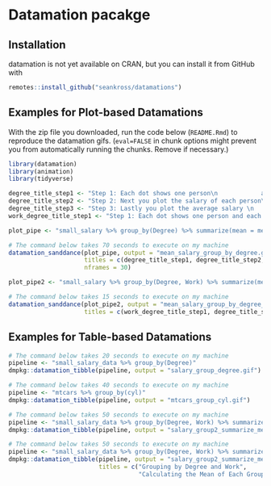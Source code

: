 
<!-- README.md is generated from README.Rmd. Please edit that file -->

# Datamation pacakge

## Installation

datamation is not yet available on CRAN, but you can install it from
GitHub with

``` r
remotes::install_github("seankross/datamations")
```

## Examples for Plot-based Datamations

With the zip file you downloaded, run the code below (`README.Rmd`) to
reproduce the datamation gifs. (`eval=FALSE` in chunk options might
prevent you from automatically running the chunks. Remove if necessary.)

``` r
library(datamation)
library(animation)
library(tidyverse)
```

``` r
degree_title_step1 <- "Step 1: Each dot shows one person\n            and each group shows degree type"
degree_title_step2 <- "Step 2: Next you plot the salary of each person\n            within each group"
degree_title_step3 <- "Step 3: Lastly you plot the average salary \n            of each group and zoom in"
work_degree_title_step1 <- "Step 1: Each dot shows one person and each group\n            shows degree type AND work setting"
```

``` r
plot_pipe <- "small_salary %>% group_by(Degree) %>% summarize(mean = mean(Salary))"

# The command below takes 70 seconds to execute on my machine
datamation_sanddance(plot_pipe, output = "mean_salary_group_by_degree.gif",
                     titles = c(degree_title_step1, degree_title_step2, degree_title_step3), 
                     nframes = 30)

plot_pipe2 <- "small_salary %>% group_by(Degree, Work) %>% summarize(mean = mean(Salary))"

# The command below takes 15 seconds to execute on my machine
datamation_sanddance(plot_pipe2, output = "mean_salary_group_by_degree_work.gif",
                     titles = c(work_degree_title_step1, degree_title_step2, degree_title_step3))
```

## Examples for Table-based Datamations

``` r
# The command below takes 20 seconds to execute on my machine
pipeline <- "small_salary_data %>% group_by(Degree)"
dmpkg::datamation_tibble(pipeline, output = "salary_group_degree.gif")

# The command below takes 40 seconds to execute on my machine
pipeline <- "mtcars %>% group_by(cyl)"
dmpkg::datamation_tibble(pipeline, output = "mtcars_group_cyl.gif")

# The command below takes 50 seconds to execute on my machine
pipeline <- "small_salary_data %>% group_by(Degree, Work) %>% summarize(Avg_Salary = mean(Salary))"
dmpkg::datamation_tibble(pipeline, output = "salary_group2_summarize_mean.gif")

# The command below takes 50 seconds to execute on my machine
pipeline <- "small_salary_data %>% group_by(Degree, Work) %>% summarize(Avg_Salary = mean(Salary))"
dmpkg::datamation_tibble(pipeline, output = "salary_group2_summarize_mean.gif",
                         titles = c("Grouping by Degree and Work", 
                                    "Calculating the Mean of Each Group"))
```

